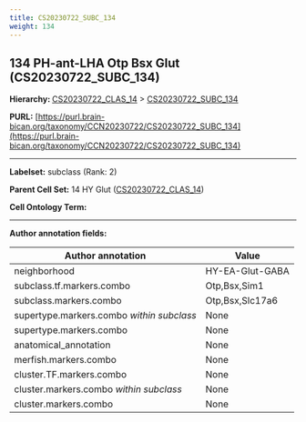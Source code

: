 ```yaml
---
title: CS20230722_SUBC_134
weight: 134
---
```

## 134 PH-ant-LHA Otp Bsx Glut (CS20230722_SUBC_134)
<b>Hierarchy: </b>
[CS20230722_CLAS_14](../CS20230722_CLAS_14) >
[CS20230722_SUBC_134](../CS20230722_SUBC_134)

**PURL:** [https://purl.brain-bican.org/taxonomy/CCN20230722/CS20230722_SUBC_134](https://purl.brain-bican.org/taxonomy/CCN20230722/CS20230722_SUBC_134)

---


**Labelset:** subclass (Rank: 2)

**Parent Cell Set:** 14 HY Glut ([CS20230722_CLAS_14](../CS20230722_CLAS_14))



**Cell Ontology Term:** 

[MARKER GENES.]: #


---

[TRANSFERRED ANNOTATIONS.]: #


[AUTHOR ANNOTATION FIELDS.]: #


**Author annotation fields:**

| Author annotation | Value |
|-------------------|-------|
|neighborhood|HY-EA-Glut-GABA|
|subclass.tf.markers.combo|Otp,Bsx,Sim1|
|subclass.markers.combo|Otp,Bsx,Slc17a6|
|supertype.markers.combo _within subclass_|None|
|supertype.markers.combo|None|
|anatomical_annotation|None|
|merfish.markers.combo|None|
|cluster.TF.markers.combo|None|
|cluster.markers.combo _within subclass_|None|
|cluster.markers.combo|None|
